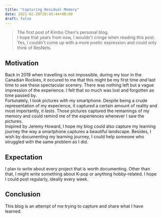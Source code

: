 ```yaml
---
title: "Capturing Residual Memory"
date: 2021-02-20T20:45:44+08:00
draft: false
---
```


> The first post of Kimbo Chen's personal blog.  
> I hope that years from now, I wouldn't cringe when reading this post.  
> Yes, I couldn't come up with a more poetic expression and could only think of 
> ResNets.

## Motivation

Back in 2019 when travelling is not impossible, during my tour in the Canadian 
Rockies, it occured to me that this might be my first time _and_ last time to 
see these spectacular scenery. There was nothing left but a vague impression of 
the experience. I felt that so much was lost and forgotten as time passed by.  
Fortunately, I took pictures with my smartphone. Despite being a crude 
representation of my experience, it captured a certain amount of reality and 
most importantly, _it lasts_. Those pictures captured the remainings of my 
memory and could remind me of the experiences whenever I saw the pictures.  
Inspired by Jeremy Howard, I hope my blog could also capture my learning 
journey the way a smartphone captures a beautiful landscape. Besides, I wish 
by documenting my learning journey, I could help someone who struggled with 
the same problem as I did.

## Expectation

I plan to write about every project that is worth documenting. Other than 
that, I might write something about K-pop or anything hobby-related. I hope I 
could post regularly, ideally every week.

## Conclusion

This blog is an attempt of me trying to capture and share what I have learned.
